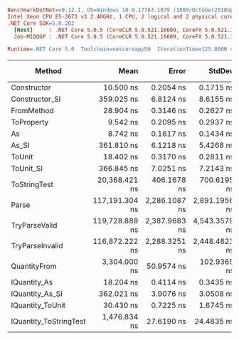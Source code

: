 ``` ini

BenchmarkDotNet=v0.12.1, OS=Windows 10.0.17763.1879 (1809/October2018Update/Redstone5)
Intel Xeon CPU E5-2673 v3 2.40GHz, 1 CPU, 2 logical and 2 physical cores
.NET Core SDK=5.0.202
  [Host]     : .NET Core 5.0.5 (CoreCLR 5.0.521.16609, CoreFX 5.0.521.16609), X64 RyuJIT
  Job-MIQQGP : .NET Core 5.0.5 (CoreCLR 5.0.521.16609, CoreFX 5.0.521.16609), X64 RyuJIT

Runtime=.NET Core 5.0  Toolchain=netcoreapp50  IterationTime=125.0000 ms  

```
|                 Method |           Mean |         Error |        StdDev |         Median |  Gen 0 | Gen 1 | Gen 2 | Allocated |
|----------------------- |---------------:|--------------:|--------------:|---------------:|-------:|------:|------:|----------:|
|            Constructor |      10.500 ns |     0.2054 ns |     0.1715 ns |      10.471 ns |      - |     - |     - |         - |
|         Constructor_SI |     359.025 ns |     6.8124 ns |     8.6155 ns |     357.759 ns | 0.0114 |     - |     - |     192 B |
|             FromMethod |      28.904 ns |     0.3146 ns |     0.2627 ns |      28.839 ns |      - |     - |     - |         - |
|             ToProperty |       9.542 ns |     0.2095 ns |     0.2937 ns |       9.441 ns |      - |     - |     - |         - |
|                     As |       8.742 ns |     0.1617 ns |     0.1434 ns |       8.758 ns |      - |     - |     - |         - |
|                  As_SI |     361.810 ns |     6.1218 ns |     5.4268 ns |     360.797 ns | 0.0117 |     - |     - |     192 B |
|                 ToUnit |      18.402 ns |     0.3170 ns |     0.2811 ns |      18.427 ns |      - |     - |     - |         - |
|              ToUnit_SI |     366.845 ns |     7.0251 ns |     7.2143 ns |     367.222 ns | 0.0118 |     - |     - |     192 B |
|           ToStringTest |  20,368.421 ns |   406.1678 ns |   700.6195 ns |  20,400.000 ns |      - |     - |     - |     944 B |
|                  Parse | 117,191.304 ns | 2,286.1087 ns | 2,891.1956 ns | 116,000.000 ns |      - |     - |     - |   33632 B |
|          TryParseValid | 119,728.889 ns | 2,387.9683 ns | 4,543.3579 ns | 118,300.000 ns |      - |     - |     - |   33608 B |
|        TryParseInvalid | 116,872.222 ns | 2,288.3251 ns | 2,448.4823 ns | 116,100.000 ns |      - |     - |     - |   33216 B |
|           QuantityFrom |   3,304.000 ns |    50.9574 ns |   102.9365 ns |   3,300.000 ns |      - |     - |     - |      56 B |
|           IQuantity_As |      18.204 ns |     0.4114 ns |     0.3435 ns |      18.117 ns | 0.0014 |     - |     - |      24 B |
|        IQuantity_As_SI |     362.021 ns |     3.9076 ns |     3.0508 ns |     362.061 ns | 0.0117 |     - |     - |     192 B |
|       IQuantity_ToUnit |      30.430 ns |     0.7225 ns |     1.6745 ns |      29.732 ns | 0.0035 |     - |     - |      56 B |
| IQuantity_ToStringTest |   1,476.834 ns |    27.6190 ns |    24.4835 ns |   1,480.885 ns | 0.0484 |     - |     - |     944 B |
